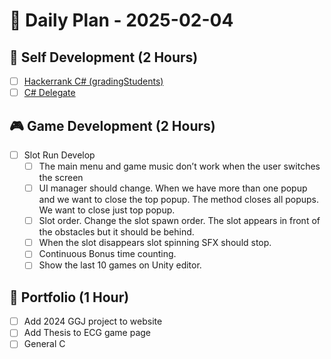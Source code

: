 
# 📅 Daily Plan - 2025-02-04

## 🚀 Self Development (2 Hours)
- [ ] [Hackerrank C# (gradingStudents)](https://www.hackerrank.com/challenges/grading/problem?isFullScreen=true)
- [ ] [C# Delegate](https://medium.com/@sefajobs/c-delegate-nedir-nasıl-uygulanır-690a2378fcc1)

## 🎮 Game Development (2 Hours)
- [ ] Slot Run Develop
  - [ ] The main menu and game music don’t work when the user switches the screen
  - [ ] UI manager should change. When we have more than one popup and we want to close the top popup. The method closes all popups. We want to close just top popup.
  - [ ] Slot order. Change the slot spawn order. The slot appears in front of the obstacles but it should be behind.
  - [ ] When the slot disappears slot spinning  SFX should stop.
  - [ ] Continuous Bonus time counting.
  - [ ] Show the last 10 games on Unity editor.

## 💼 Portfolio (1 Hour)
- [ ] Add 2024 GGJ project to website 
- [ ] Add Thesis to ECG game page
- [ ] General C
